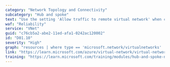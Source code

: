 ```yaml
---
category: "Network Topology and Connectivity"
subcategory: "Hub and spoke"
text: "Use the setting 'Allow traffic to remote virtual network' when configuring VNet peerings."
waf: "Reliability"
service: "VNet"
guid: "c76cb5a2-abe2-11ed-afa1-0242ac120002"
id: "D01.10"
severity: "High"
graph: "resources | where type == 'microsoft.network/virtualnetworks' | mvexpand properties.virtualNetworkPeerings | project id, peeringName=properties_virtualNetworkPeerings.name, compliant = (properties_virtualNetworkPeerings.properties.allowVirtualNetworkAccess == True)"
link: "https://learn.microsoft.com/azure/virtual-network/virtual-network-manage-peering"
training: "https://learn.microsoft.com/training/modules/hub-and-spoke-network-architecture/"
---
```

